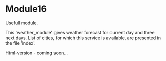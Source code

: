 # Module16

Usefull module.

This 'weather_module' gives weather forecast for current day and three next days.
List of cities, for which this service is available, are presented in the file 'index'.

Html-version - coming soon...
